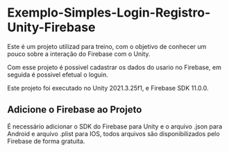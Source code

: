 # Exemplo-Simples-Login-Registro-Unity-Firebase
Este é um projeto utilizad para treino, com o objetivo de conhecer um pouco sobre a interação do Firebase com o Unity.

Com esse projeto é possivel cadastrar os dados do usario no Firebase, em seguida é  possivel efetual o loguin.

Este projeto foi executado no Unity 2021.3.25f1, e Firebase SDK 11.0.0. 
## Adicione o Firebase ao Projeto
É necessário adicionar o SDK do Firebase para Unity e o arquivo .json para Android e arquivo .plist para IOS, todos arquivos são disponibilizados pelo Firebase de forma gratuita.

